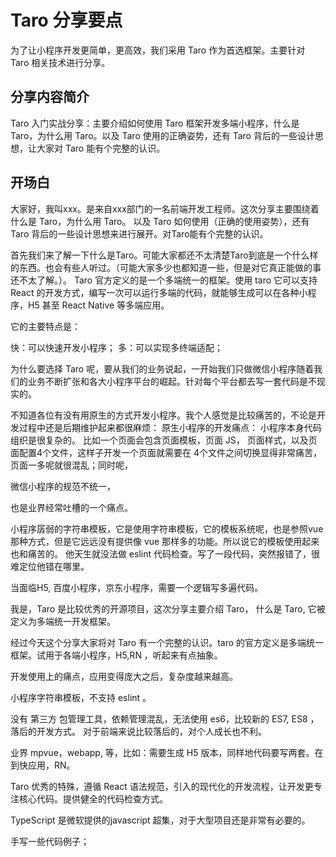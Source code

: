 # Taro 分享要点

为了让小程序开发更简单，更高效，我们采用 Taro 作为首选框架。主要针对 Taro 相关技术进行分享。

## 分享内容简介

Taro 入门实战分享：主要介绍如何使用 Taro 框架开发多端小程序，什么是 Taro，为什么用 Taro。以及 Taro 使用的正确姿势，还有 Taro 背后的一些设计思想，让大家对 Taro 能有个完整的认识。

## 开场白

大家好，我叫xxx。是来自xxx部门的一名前端开发工程师。这次分享主要围绕着什么是 Taro，为什么用 Taro。
以及 Taro 如何使用（正确的使用姿势），还有 Taro 背后的一些设计思想来进行展开。对Taro能有个完整的认识。

首先我们来了解一下什么是Taro。可能大家都还不太清楚Taro到底是一个什么样的东西。也会有些人听过。（可能大家多少也都知道一些，但是对它真正能做的事还不太了解。）。
Taro 官方定义的是一个多端统一的框架。使用 taro 它可以支持 React 的开发方式，编写一次可以运行多端的代码，就能够生成可以在各种小程序，H5 甚至 React Native 等多端应用。

它的主要特点是：

快：可以快速开发小程序；
多：可以实现多终端适配；

为什么要选择 Taro 呢，要从我们的业务说起，一开始我们只做微信小程序随着我们的业务不断扩张和各大小程序平台的崛起。针对每个平台都去写一套代码是不现实的。

不知道各位有没有用原生的方式开发小程序。我个人感觉是比较痛苦的，不论是开发过程中还是后期维护起来都很麻烦：
原生小程序的开发痛点：
小程序本身代码组织是很复杂的。
比如一个页面会包含页面模板，页面 JS， 页面样式，以及页面配置4个文件，这样子开发一个页面就需要在 4个文件之间切换显得非常痛苦，页面一多呢就很混乱；同时呢，

微信小程序的规范不统一，

也是业界经常吐槽的一个痛点。

小程序孱弱的字符串模板，它是使用字符串模板，它的模板系统呢，也是参照vue那种方式，但是它远远没有提供像 vue 那样多的功能。所以说它的模板使用起来也和痛苦的。
他天生就没法做 eslint 代码检查。写了一段代码，突然报错了，很难定位他错在哪里。

当面临H5, 百度小程序，京东小程序，需要一个逻辑写多遍代码。


我是，Taro 是比较优秀的开源项目，这次分享主要介绍 Taro， 什么是 Taro,  它被定义为多端统一开发框架。




经过今天这个分享大家将对 Taro 有一个完整的认识。taro 的官方定义是多端统一框架。试用于各端小程序，H5,RN ，听起来有点抽象。

开发使用上的痛点，应用变得庞大之后，复杂度越来越高。

小程序字符串模板，不支持 eslint 。

没有 第三方 包管理工具，依赖管理混乱，无法使用 es6，比较新的 ES7, ES8 ，落后的开发方式。
对于前端来说比较落后的，对个人成长也不利。

业界 mpvue，webapp, 等，比如：需要生成 H5 版本，同样地代码要写两套。在到快应用，RN。

Taro 优秀的特殊，遵循 React 语法规范，引入的现代化的开发流程，让开发更专注核心代码。提供健全的代码检查方式。

TypeScript 是微软提供的javascript 超集，对于大型项目还是非常有必要的。



手写一些代码例子；
